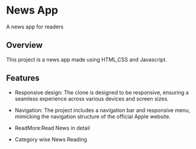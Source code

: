 # News App

A news app for readers

## Overview

This project is a news app made using HTML,CSS and Javascript.

## Features

- Responsive design: The clone is designed to be responsive, ensuring a seamless experience across various devices and screen sizes.

- Navigation: The project includes a navigation bar and responsive menu, mimicking the navigation structure of the official Apple website.

- ReadMore:Read News in detail

- Category wise News Reading

